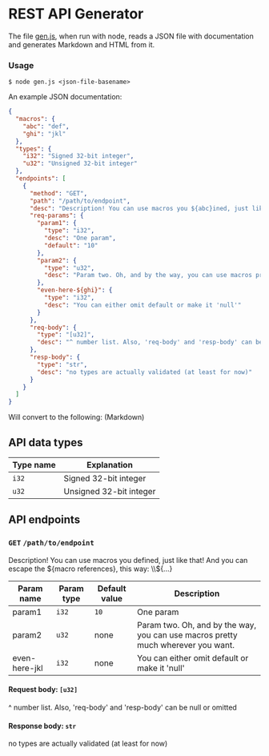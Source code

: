 # REST API Generator
The file [gen.js](/gen.js), when run with node, reads a JSON file with documentation and generates Markdown and HTML from it.

### Usage
`$ node gen.js <json-file-basename>`

An example JSON documentation:
```json
{
  "macros": {
    "abc": "def",
    "ghi": "jkl"
  },
  "types": {
    "i32": "Signed 32-bit integer",
    "u32": "Unsigned 32-bit integer"
  },
  "endpoints": [
    {
      "method": "GET",
      "path": "/path/to/endpoint",
      "desc": "Description! You can use macros you ${abc}ined, just like that! And you can escape the \\${macro references}, this way: \\\\\\\\${...}",
      "req-params": {
        "param1": {
          "type": "i32",
          "desc": "One param",
          "default": "10"
        },
        "param2": {
          "type": "u32",
          "desc": "Param two. Oh, and by the way, you can use macros pretty much wherever you want."
        },
        "even-here-${ghi}": {
          "type": "i32",
          "desc": "You can either omit default or make it 'null'"
        }
      },
      "req-body": {
        "type": "[u32]",
        "desc": "^ number list. Also, 'req-body' and 'resp-body' can be null or omitted"
      },
      "resp-body": {
        "type": "str",
        "desc": "no types are actually validated (at least for now)"
      }
    }
  ]
}
```
Will convert to the following: (Markdown)

## API data types
| Type name | Explanation |
| --------- | ----------- |
| `i32` | Signed 32-bit integer |
| `u32` | Unsigned 32-bit integer |

## API endpoints

### `GET` `/path/to/endpoint`
Description! You can use macros you defined, just like that! And you can escape the ${macro references}, this way: \\${...}

| Param name | Param type | Default value | Description |
| ---------- | ---------- | ------------- | ----------- |
| param1 | `i32` | `10` | One param |
| param2 | `u32` | none | Param two. Oh, and by the way, you can use macros pretty much wherever you want. |
| even-here-jkl | `i32` | none | You can either omit default or make it 'null' |

#### Request body: `[u32]`
^ number list. Also, 'req-body' and 'resp-body' can be null or omitted

#### Response body: `str`
no types are actually validated (at least for now)
